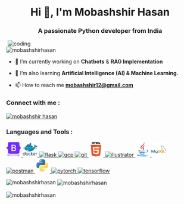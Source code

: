 <h1 align="center"> Hi 👋, I'm Mobashshir Hasan</h1>
<h3 align="center">A passionate Python developer from India</h3>

<img align="right" alt="coding" width="500" src="https://institute.careerguide.com/wp-content/uploads/2020/09/focus-animation_bcba3d519ff8406664b93fe49a8fa2e8.gif">

<p align="left"> <img src="https://komarev.com/ghpvc/?username=mobashshirhasan&label=Profile%20views&color=0e75b6&style=flat" alt="mobashshirhasan " /> </p>

- 🔭 I’m currently working on **Chatbots** & **RAG Implementation**

- 🌱 I’m also learning **Artificial Intelligence (AI) & Machine Learning.**

- 📫 How to reach me **mobashshir12@gmail.com**

<h3 align="left"> Connect with me : </h3>
<p align="left">
<a href="https://linkedin.com/in/mobashshir hasan" target="blank"><img align="center" src="https://raw.githubusercontent.com/rahuldkjain/github-profile-readme-generator/master/src/images/icons/Social/linked-in-alt.svg" alt="mobashshir hasan" height="30" width="40" /></a>
</p>

<h3 align="left">Languages and Tools : </h3>
<p align="left"> <a href="https://getbootstrap.com" target="_blank" rel="noreferrer"> <img src="https://raw.githubusercontent.com/devicons/devicon/master/icons/bootstrap/bootstrap-plain-wordmark.svg" alt="bootstrap" width="40" height="40"/> </a> <a href="https://www.docker.com/" target="_blank" rel="noreferrer"> <img src="https://raw.githubusercontent.com/devicons/devicon/master/icons/docker/docker-original-wordmark.svg" alt="docker" width="40" height="40"/> </a> <a href="https://flask.palletsprojects.com/" target="_blank" rel="noreferrer"> <img src="https://www.vectorlogo.zone/logos/pocoo_flask/pocoo_flask-icon.svg" alt="flask" width="40" height="40"/> </a> <a href="https://cloud.google.com" target="_blank" rel="noreferrer"> <img src="https://www.vectorlogo.zone/logos/google_cloud/google_cloud-icon.svg" alt="gcp" width="40" height="40"/> </a> <a href="https://git-scm.com/" target="_blank" rel="noreferrer"> <img src="https://www.vectorlogo.zone/logos/git-scm/git-scm-icon.svg" alt="git" width="40" height="40"/> </a> <a href="https://www.w3.org/html/" target="_blank" rel="noreferrer"> <img src="https://raw.githubusercontent.com/devicons/devicon/master/icons/html5/html5-original-wordmark.svg" alt="html5" width="40" height="40"/> </a> <a href="https://www.adobe.com/in/products/illustrator.html" target="_blank" rel="noreferrer"> <img src="https://www.vectorlogo.zone/logos/adobe_illustrator/adobe_illustrator-icon.svg" alt="illustrator" width="40" height="40"/> </a> <a href="https://www.java.com" target="_blank" rel="noreferrer"> <img src="https://raw.githubusercontent.com/devicons/devicon/master/icons/java/java-original.svg" alt="java" width="40" height="40"/> </a> <a href="https://www.mysql.com/" target="_blank" rel="noreferrer"> <img src="https://raw.githubusercontent.com/devicons/devicon/master/icons/mysql/mysql-original-wordmark.svg" alt="mysql" width="40" height="40"/> </a> <a href="https://postman.com" target="_blank" rel="noreferrer"> <img src="https://www.vectorlogo.zone/logos/getpostman/getpostman-icon.svg" alt="postman" width="40" height="40"/> </a> <a href="https://www.python.org" target="_blank" rel="noreferrer"> <img src="https://raw.githubusercontent.com/devicons/devicon/master/icons/python/python-original.svg" alt="python" width="40" height="40"/> </a> <a href="https://pytorch.org/" target="_blank" rel="noreferrer"> <img src="https://www.vectorlogo.zone/logos/pytorch/pytorch-icon.svg" alt="pytorch" width="40" height="40"/> </a> <a href="https://www.tensorflow.org" target="_blank" rel="noreferrer"> <img src="https://www.vectorlogo.zone/logos/tensorflow/tensorflow-icon.svg" alt="tensorflow" width="40" height="40"/> </a> </p>

<p><img align="left" src="https://github-readme-stats.vercel.app/api/top-langs?username=mobashshirhasan&show_icons=true&locale=en&layout=compact" alt="mobashshirhasan" /></p>

<p>&nbsp;<img align="center" src="https://github-readme-stats.vercel.app/api?username=mobashshirhasan&show_icons=true&locale=en" alt="mobashshirhasan" /></p>

<p><img align="center" src="https://github-readme-streak-stats.herokuapp.com/?user=mobashshirhasan&" alt="mobashshirhasan" /></p>
